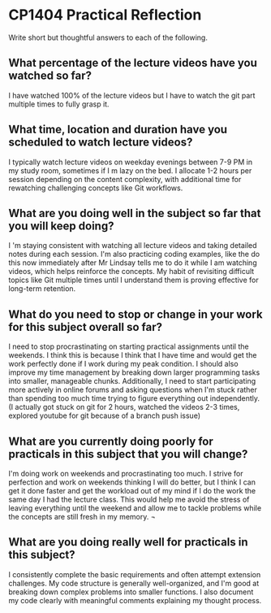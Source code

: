 # CP1404 Practical Reflection

Write short but thoughtful answers to each of the following.

## What percentage of the lecture videos have you watched so far?

I have watched 100% of the lecture videos but I have to watch the git part multiple times to fully grasp it.

## What time, location and duration have you scheduled to watch lecture videos?

I typically watch lecture videos on weekday evenings between 7-9 PM in my study room, sometimes if I m lazy on the bed.
I allocate 1-2 hours per session depending on the content complexity, with additional time for rewatching challenging
concepts like Git workflows.

## What are you doing well in the subject so far that you will keep doing?

I 'm staying consistent with watching all lecture videos and taking detailed notes during each session. I'm also
practicing coding examples, like the do this now immediately after Mr Lindsay tells me to do it while I am watching
videos, which helps reinforce the concepts. My habit of revisiting difficult topics like Git multiple times until I
understand them is proving effective for long-term retention.

## What do you need to stop or change in your work for this subject overall so far?

I need to stop procrastinating on starting practical assignments until the weekends. I think this is because I think
that I have time and would get the work perfectly done if I work during my peak condition. I should also improve my time
management by breaking down larger programming tasks into smaller, manageable chunks. Additionally, I need to start
participating more actively in online forums and asking questions when I'm stuck rather than spending too much time
trying to figure everything out independently. (I actually got stuck on git for 2 hours, watched the videos 2-3 times,
explored youtube for git because of a branch push issue)

## What are you currently doing poorly for practicals in this subject that you will change?

I'm doing work on weekends and procrastinating too much. I strive for perfection and work on weekends thinking I will do
better, but I think I can get it done faster and get the workload out of my mind if I do the work the same day I had the
lecture class. This would help me avoid the stress of leaving everything until the weekend and allow me to tackle
problems while the concepts are still fresh in my memory.
¬
## What are you doing really well for practicals in this subject?

I consistently complete the basic requirements and often attempt extension challenges. My code structure is generally
well-organized, and I'm good at breaking down complex problems into smaller functions. I also document my code clearly
with meaningful comments explaining my thought process.
